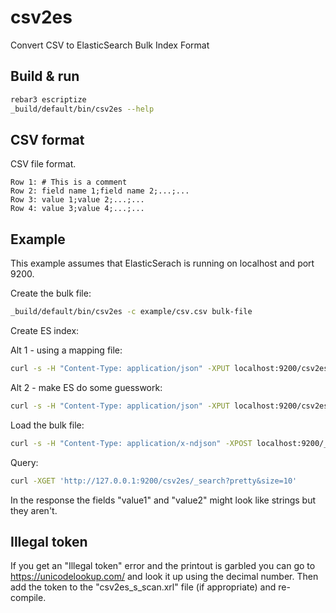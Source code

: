 # csv2es

Convert CSV to ElasticSearch Bulk Index Format

## Build & run

```bash
rebar3 escriptize
_build/default/bin/csv2es --help
```

## CSV format

CSV file format.

```csv
Row 1: # This is a comment
Row 2: field name 1;field name 2;...;...
Row 3: value 1;value 2;...;...
Row 4: value 3;value 4;...;...
````

## Example

This example assumes that ElasticSerach is running on localhost and port 9200.

Create the bulk file:

```bash
_build/default/bin/csv2es -c example/csv.csv bulk-file
```

Create ES index:

Alt 1 - using a mapping file:

```bash
curl -s -H "Content-Type: application/json" -XPUT localhost:9200/csv2es --data-binary @example/mapping.json
```

Alt 2 - make ES do some guesswork:

```bash
curl -s -H "Content-Type: application/json" -XPUT localhost:9200/csv2es --data-binary @example/numeric_detection.json
```

Load the bulk file:

```bash
curl -s -H "Content-Type: application/x-ndjson" -XPOST localhost:9200/_bulk --data-binary @bulk-file
```

Query:

```bash
curl -XGET 'http://127.0.0.1:9200/csv2es/_search?pretty&size=10'
```

In the response the fields "value1" and "value2" might look like strings but they aren't.

## Illegal token

If you get an "Illegal token" error and the printout is garbled you can go to https://unicodelookup.com/ and look it up using the decimal number. Then add the token to the "csv2es_s_scan.xrl" file (if appropriate) and re-compile.